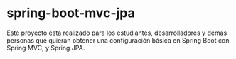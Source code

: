 # spring-boot-mvc-jpa
Este proyecto esta realizado para los estudiantes, desarrolladores y demás personas que quieran obtener una configuración básica en Spring Boot con Spring MVC, y Spring JPA.
